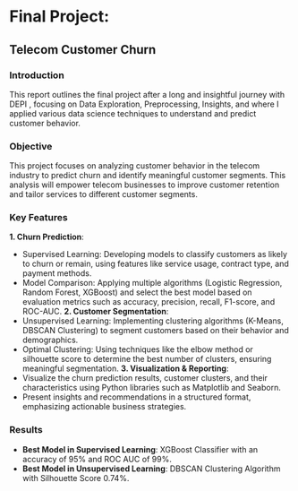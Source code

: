 # Final Project: 
## Telecom Customer Churn

### Introduction
This report outlines the final project after a long and insightful journey with DEPI , focusing on Data Exploration, Preprocessing, Insights, and where I applied various data science techniques to understand and predict customer behavior.

### Objective 
This project focuses on analyzing customer behavior in the telecom industry to predict churn and identify meaningful customer segments. This analysis will empower telecom businesses to improve customer retention and tailor services to different customer segments.

### Key Features
**1. Churn Prediction**: 
- Supervised Learning: Developing models to classify customers as likely to churn or remain, using features like service usage, contract type, and payment methods. 
- Model Comparison: Applying multiple algorithms (Logistic Regression, Random Forest, XGBoost) and select the best model based on evaluation metrics such as accuracy, precision, recall, F1-score, and ROC-AUC.
**2. Customer Segmentation**: 
- Unsupervised Learning: Implementing clustering algorithms (K-Means, DBSCAN Clustering) to segment customers based on their behavior and demographics. 
- Optimal Clustering: Using techniques like the elbow method or silhouette score to determine the best number of clusters, ensuring meaningful segmentation. 
**3. Visualization & Reporting**: 
- Visualize the churn prediction results, customer clusters, and their characteristics using Python libraries such as Matplotlib and Seaborn. 
- Present insights and recommendations in a structured format, emphasizing actionable business strategies.

### Results
- **Best Model in Supervised Learning**: XGBoost Classifier with an accuracy of 95% and ROC AUC of 99%.
- **Best Model in Unsupervised Learning**: DBSCAN Clustering Algorithm with Silhouette Score 0.74%.
